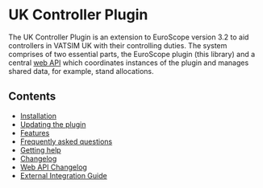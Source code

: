 # UK Controller Plugin

The UK Controller Plugin is an extension to EuroScope version 3.2 to aid controllers in VATSIM UK with their controlling duties. The system comprises of two essential parts, 
the EuroScope plugin (this library) and a central [web API](https://github.com/VATSIM-UK/uk-controller-api) which coordinates instances of the plugin and manages shared data, 
for example, stand allocations.

## Contents

- [Installation](UserGuide/Installation/Installation.md)
- [Updating the plugin](UserGuide/Updating/Updating.md)
- [Features](UserGuide/Features/Features.md)
- [Frequently asked questions](UserGuide/Faq/Faq.md)
- [Getting help](UserGuide/GettingHelp/Help.md)
- [Changelog](UserGuide/Changelog/Changelog.md)
- [Web API Changelog](https://github.com/VATSIM-UK/uk-controller-api/blob/main/docs/CHANGELOG.md)
- [External Integration Guide](IntegrationGuide/IntegrationGuide.md)
